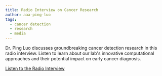 ```yaml
---
title: Radio Interview on Cancer Research
author: aaa-ping-luo
tags:
  - cancer detection
  - research
  - media
---
```


Dr. Ping Luo discusses groundbreaking cancer detection research in this radio interview. Listen to learn about our lab's innovative computational approaches and their potential impact on early cancer diagnosis.

[Listen to the Radio Interview](https://iqmediacorp.com/ExternalIframeMedia?mediaID=2e97d9c1-8237-4f85-9900-d09ec9190961&isRM=false&rawMediaType=Radio)
